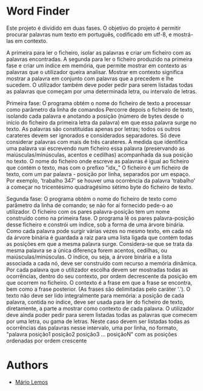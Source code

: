 # Word Finder

Este projeto é dividido em duas fases.
O objetivo do projeto é permitir procurar palavras num texto em português, codificado em utf-8, e mostrá-las em contexto.

A primeira para ler o ficheiro, isolar as palavras e criar um ficheiro com as palavras encontradas.
A segunda para ler o ficheiro produzido na primeira fase e criar um índice em memória, que permite mostrar em 
contexto as palavras que o utilizador queira analisar. Mostrar em contexto 
significa mostrar a palavra em conjunto com palavras que a precedem e lhe sucedem. O utilizador também deve poder 
pedir para serem listadas todas as palavras que começam por uma determinada letra, ou intervalo de letras.

Primeira fase:
O programa obtém o nome do ficheiro de texto a processar como parâmetro da linha de comandos
Percorre depois o ficheiro de texto, isolando cada palavra e anotando a posição (número de bytes desde o início do 
ficheiro da primeira letra da palavra) em que essa palavra surge no texto.
As palavras são constituídas apenas por letras; todos os outros carateres devem ser ignorados e considerados separadores.
Só deve considerar palavras com mais de três carateres.
À medida que identifica uma palavra vai escrevendo num ficheiro essa palavra (preservando as maiúsculas/minúsculas, 
acentos e cedilhas) acompanhada da sua posição no texto.
O nome do ficheiro onde escreve as palavras é igual ao ficheiro que contém o texto, mas com o prefixo "idx_"
O ficheiro é um ficheiro de texto, com um par palavra - posição por linha, separados por um espaço. Por exemplo, 
'trabalho 347' se houver uma ocorrência da palavra 'trabalho' a começar no 
tricentésimo quadragésimo sétimo byte do ficheiro de texto.

Segunda fase:
O programa obtém o nome do ficheiro de texto como parâmetro da linha de comando; se não for aí fornecido pede-o ao utilizador.
O ficheiro com os pares palavra-posição tem um nome construído como na primeira fase.
O programa lê os pares palavra-posição desse ficheiro e constrói um índice, sob a forma de uma árvore binária. Como cada 
palavra pode surgir várias vezes no mesmo texto, em cada nó da árvore binária é 
guardada a raiz para uma lista ligada que contém todas as posições em que a mesma palavra surge.
Considera-se que se trata da mesma palavra se a única diferença forem acentos, cedilhas, ou maiúsculas/minúsculas.
O índice, ou seja, a árvore binária e a lista associada a cada nó, deve ser construído com recurso a memória dinâmica.
Por cada palavra que o utilizador escolha devem ser mostradas todas as ocorrências, dentro do seu contexto, por ordem 
decrescente da posição em que ocorrem no ficheiro.
O contexto é a frase em que a frase se encontra, bem como a frase posterior. (As frases são delimitadas pelo caráter '.').
O texto não deve ser lido integralmente para memória: a posição de cada palavra, contida no índice, deve ser usada para 
ler do ficheiro de texto, diretamente, a parte a mostrar como contexto de cada palavra.
O utilizador deve ainda poder pedir para serem listadas todas as palavras que comecem por uma letra, ou gama de letras. 
Neste caso devem ser listadas todas as ocorrências das palavras nesse intervalo, uma por 
linha, no formato, "palavra posição1 posição2 posição3 ... posiçãoN" com as posições ordenadas por ordem crescente

# Authors
 - [Mário Lemos](https://github.com/MrMarito)
